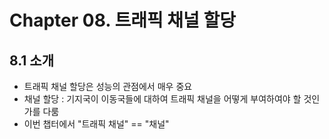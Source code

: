 # Chapter 08. 트래픽 채널 할당

## 8.1 소개

- 트래픽 채널 할당은 성능의 관점에서 매우 중요
- 채널 할당 : 기지국이 이동국들에 대하여 트래픽 채널을 어떻게 부여하여야 할 것인가를 다룸
- 이번 챕터에서 "트래픽 채널" == "채널"

